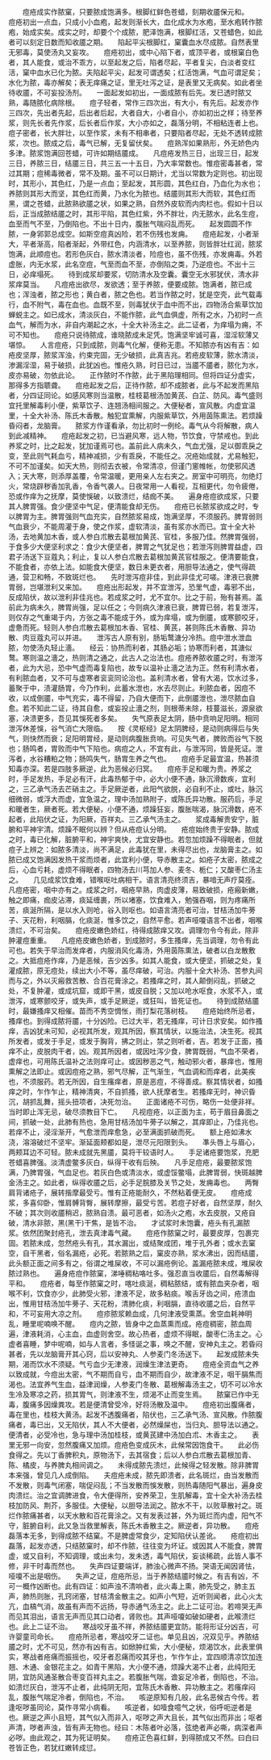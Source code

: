 <!-- { "loadSidebar": true } -->
　　痘疮成实作脓窠，只要脓成饱满多。根脚红鲜色苍蜡，刻期收靥保元和。　　痘疮初出一点血，只成小小血疱，起发则渐长大，血化成水为水疱，至水疱转作脓疱，始成实矣。成实之时，却要个个成脓，肥泽饱满，根脚红活，又苍蜡色，如此者可以刻定日数而知收靥之期。　　陷起平尖根脚红，窠囊血水尽成脓。自然表里无邪毒，莫使汤丸又妄攻。　　痘疮初出，或中心陷下者，或顶平者，或根窠白色者，其人能食，或治不乖方，以至起发之后，陷者尽起，平者复尖，白淡者变红活，窠中血水已化为脓。夫陷起平尖，起发可谓透矣；红活饱满，气血可谓足矣；水化为脓，毒亦解矣；表无痒痛之证，里无吐泻之证，是表里又无病矣。如此者坐待收靥，不可妄投汤剂。　　一面起发如初出，一面成脓有后先。发已透时脓又熟，毒随脓化病除根。　　痘子轻者，常作三四次出，有大小，有先后。起发亦作三四次，先出者先起，后出者后起，大者自大，小者自小，亦如初出之样；待至养浆，则先长者先作浆，后长者后作浆，大小亦如之，磊落分明，不相粘连者上也。痘子密者，长大胖壮，以至作浆，未有不相串者，只要陷者尽起，无处不透转成脓浆，次也。脓成之后，毒气已解，无复留伏矣。　　痘熟浑如果熟形，外无娇色内多津。脓浆饱满回苍蜡，可许如期结靥成。　　凡痘疮发热三日，出现三日，起发三日，养脓三日，结靥三日，共三五一十五日，乃大率常数也。惟痘密毒甚者，常过其期；痘稀毒微者，常不及期。虽不可以日期计，尤当以常数为定则也。初出现时，其形小，其色红，乃是一点血；至起发，其形圆，其色红白，乃血化为水也；养脓则其形大而坚，其色红而黄，乃水化为脓也。结靥则其形大而软，其色红而黑，谓之苍蜡，此脓熟欲靥之状，如果之熟，自然外皮软而内肉栏也。假如十日以后，正当成脓结靥之时，其形平陷，其色红紫，外不胖壮，内无脓水，此名生痘，血至而气不至，乃倒陷也。不出十日内，腹胀气喘闷乱而死。　　起发圆圆不作脓，一身郛郭总成空。如斯空痘真凶险，若不伤残也发痈。　　痘疮起发，小者渐大，平者渐高，陷者渐起，外带红色，内涵清水，以至养脓，则皆胖壮红润，脓浆饱满，此顺痘也。若形色灰白，脓水清淡者，险痘也，虽不伤残，亦发痈毒。外若虚胀，内无水浆，此名空痘，气至而血不至，亦倒陷之类，乃逆痘也。不出十三日，必痒塌死。　　待到成浆却要浆，切防清水及空囊。囊空无水邪犹伏，清水非浆痒莫当。　　凡痘疮出欲尽，发欲透；至于养脓，便要成脓。饱满者，脓已成也；浑浊者，脓之形也；黄白者，脓之色也。若当作脓之时，犹是空壳，此气载毒行，血不附气，毒在血也。血既不至，则毒犹伏于血中而不出，四物汤合紫草饮加蝉蜕主之。如已成水，清淡灰白，不能作脓，此气血俱虚，所有之水，乃初时一点血气，解而为水，非自内潮起之水，十全大补汤主之。此二证者，为痒塌为痈，不可不知也。　　痘疮只说待脓成，谁晓脓成未足凭。饱满坚牢诚可喜，湿淫软薄又堪惊。　　人言痘疮，只到成脓，则毒气化解，便称无患。不知脓亦有凶有吉：如疮皮坚厚，脓浆浑浊，约束完固，无少破损，此真吉兆。若疮皮软薄，脓水清淡，渗漏淫湿，易于破损，此犹凶也。惟疮久熟，时日已过，当靥不靥者，脓化为水，皮亦易破，勿依此论。　　正作脓时不作脓，此于黑陷理相同。但将四证分虚实，那得多方指聩聋。　　痘疮起发之后，正待作脓，却不成脓者，此与不起发而黑陷者，分四证同论。如感风寒则当温散，桂枝葛根汤加黄芪、白芷、防风。毒气盛则宜托里解毒利小便，紫草饮子、连翘汤相间服之。大便秘者，宣风散。内虚宜温里，十全大补汤、陈氏木香散。触犯宜熏解，内服紫草饮，外用茵陈熏法。若烦躁昏闷者，龙脑膏。　　脓浆方作谨看承，勿比初时一例纶。毒气从今将解散，病人到此减精神。　　痘疮起发之初，已当避风寒，远人物，节饮食，守禁戒也。到此养浆之时，比之起发，犹加谨焉可也。盖前此人病未久，气血尤强，足以御乖戾之变，至此则气耗血亏，精神减损，少有乖戾，不能任之。况疮始成就，尤易触犯，不可不加谨矣。如天大热，则彻去衣被，令常清凉，但谨门窻帷帐，勿使邪风透入；天大寒，则添厚盖覆，令常温暖，更用亲人左右夹之。房室中可明亮，勿绝灯火，常烧辟秽香加乳香，令香气袭人。日夜常用一人看视，互相更代，勿令疲倦，恐或作痒为之抚摩，莫使悞破，以致溃烂，结痂不美。　　遍身疮痘欲成浆，只要其人脾胃强。食少便坚中气足，便清能食却无伤。　　痘疮已长脓浆欲成之时，专以脾胃为主。脾胃强则气血充实，自然脓浆易成，饱满坚厚，不须服药。脾胃弱则气血衰少，不能周灌于身，使之作浆，虚软清淡，虽有浆亦水而已。宜十全大补汤，去地黄加木香，或人参白朮散去葛根加黄芪、官桂，多服乃佳。然脾胃强弱，于食多少大便坚利求之：食少大便坚者，脾胃之气犹足也；若泄泻则脾胃益虚，四君子汤送下豆蔻丸；利止，复以人参白朮散去葛根加黄芪官桂服之。便清要能食，不能食者，亦依上法。如能食大便坚，数日未更衣者，用胆导法通之，使气得疏通，营卫和畅，不致斑烂也。　　先时泄泻痘非佳，到此非佳尤可嗟。津液已衰脾胃弱，岂堪泄利又来加。　　痘疮出形起发，并不宜泄泻，恐里气虚，毒邪不出，反成陷伏，故以泄利非佳兆也。若成浆之时，尤不宜尔。比之于前，殆有甚焉。盖前此为病未久，脾胃尚强，足以任之；今则病久津液已衰，脾胃已弱，若复泄泻，则仅存之气重竭于内，方张之毒不能成于外，或为痒塌，或为倒靥，或寒颤咬牙，虚惫而死。轻则人参白朮散去葛根加木香、官桂、黄芪，甚则陈氏木香散、异功散、肉豆蔻丸可以并进。　　泄泻古人原有别，肠垢鹜溏分冷热。痘中泄水泄血脓，勿使汤丸轻止濇。　　经云：协热而利者，其肠必垢；协寒而利者，其溏似鹜。寒则温之濇之，热则清之通之，此古人之治法也。痘疮养脓收靥之时，有泄泻者，此为大忌，恐中气虚而毒复陷也，故专以温补止濇之法为正。然有利清水者，有利脓血者，又不可与虚寒者衮衮同论治也。盖利清水者，曾有大渴，饮水过多，蓄聚于中，渍灌肠胃，今乃作利，此蓄水泄也，水去尽则止。利脓血者，因痘不收，以成倒靥，中气充实，毒不得留，乃自大便而下，此倒靥泄也，泄尽脓血自愈。若不知此二证，待其自愈，或妄投止濇之剂，则根蒂未除，枝蔓滋长，源泉欲塞，决溃更多，吾见其悞死者多矣。　　失气原表足太阴，肠中贲响足阳明。相同泄泻休差悞，谷气消亡大限临。　　按《灵枢经》足太阴脾经，是动则病得后与失气，则快然而衰；足阳明胃经，是动则病腹胀贲响。可见失气者，脾败而谷气下脱也；肠鸣者，胃败而中气下陷也。病痘之人，不宜有此，与泄泻同，皆是死证。泄泻者，水谷糟粕之物；肠鸣失气，肠胃生养之气也。　　痘疮手足最宜温，热甚须知毒亦深。若是四肢多厥逆，此为恶候必归冥。　　痘疮手足和暖为贵。养浆之时，手足发热，手足必有汗，此毒热郁于中，必大小便不通，脉沉滑数疾，宜利之，三乙承气汤去芒硝主之。手足厥逆者，此阳气欲脱，必自利不止，或吐，脉沉细微弱，或浮大而虚，宜急温之，理中汤加熟附子，或陈氏异功散。服药后，手足和暖者生，厥者死。若大便秘，小便不通，烦躁狂妄，腹胀喘渴，脉沉滑数，疮不起者，此陷伏之证，为阳厥，百祥丸、三乙承气汤主之。　　浆成毒解贵安宁，脏腑和平神宇清。烦躁不眠何以辨？但从疮痘认分明。　　疮痘始终贵于安静。脓成之时，毒已化解，脏腑平和，神宇爽快，尤宜安静也。若忽加烦躁不得眠者，但就痘子上辨之：如脓多清淡，尚不满足，此毒犹在里，未得尽出也，龙脑膏主之。如脓已成又饱满因发热干浆而烦者，此宜利小便，导赤散主之。如疮子太密，脓成之后，心血亏耗，虚烦不得眠者，四物汤去川芎加人参、麦冬、栀仁；又酸枣仁汤主之。　　几见成浆饮食难，错喉呕吐病相干。语言清亮终须吉，暴喑无声疗莫痊。　　凡痘疮密，咽中亦有之。成浆之时，咽疮早熟，肉虚皮薄，易致破损，疮瘢新嫩，触之即痛，痂皮沾滞，痰延缠裹，所以堵塞，饮食难入，勉强吞咽，则为疼痛所苦，痰涎所隔，是以水入则呛，谷入则呕也。如语言清亮者可治，甘桔汤加牛蒡子、天花粉，利咽膈，化痰涎，惟多饮之，自然平愈。若声哑嗄语言不出者，咽喉溃烂，不可治矣。　　痘疮皮嫩色娇红，待得成脓痒又攻。调理勿令今有此，除非肿灌痘重重。　　凡痘疮皮嫩色娇者，到成脓时，多生搔痒，先当调理，勿令有此可也。若失于早治而发痒者，内服消风化毒汤，外用茵陈熏法，破者以白龙散敷之。大抵痘疮作痒，乃是恶候，吉少凶多。如其人能食，或大便坚，抓破之处，复灌成脓，原无痘处，续出大小不等，虽尽痒破，可治。内服十全大补汤、苦参丸间而与之，外以灭瘢救苦散、合百花膏涂之。若搔痒之时，其人颠倒闷乱，抓破之处，不复肿灌，或成坑窟，或即干黑，或皮自脱；又加以呛水呕食，水浆不入，或泄泻，或寒颤咬牙，或失声，或手足厥逆，或狂叫，皆死证也。　　待到成脓结靥时，最嫌搔痒又相催。苗而不秀空惆怅，雨打梨花落树枝。　　痘疮始终所忌者，搔痒也。到得成脓将靥，十分凶险。已过大半，若无搔痒，可计日求安矣。如作搔痒，吉凶犹未可知，必视其所发，观其所因，察其情状，以施治法，决生死。视其所发者，或发于手足，或发于胸背，拂之则止，禁之则听者，吉。若发于正面，搔痒不止，皮脱肉干者，凶。观其所因者，或因吐泻少食，脾胃既弱，气血不荣者，虚痒也，可用陈氏温补之法则痒可止。或因秽恶之气，触动邪火者，暴痒也，惟用熏解之法即止。或因痘疮之熟，邪气尽解，正气渐生，气血调和而痒者，此美疾也，不须服药。若无所因，自生瘙痒者，原是恶痘，不得善成。察其情状者，如搔痒之时，乍作乍止，精神清爽，不自抓搔，欲人抚摩者生。若搔痒无时，神识昏沉，胡抓乱舞，摇头扭项者，决死勿治。　　正面诸疮不可伤，略伤一处便非祥。当时即止浑无忌，破尽须教目下亡。　　凡视痘疮，以正面为主，苟于眉目鼻面之间，抓破一处，此肺有热也，急用甘桔汤加牛蒡子以解之，其痒即止，乃佳兆也。若痒不止，浸淫渐开，气愈泄而痒愈急，必至满面抓破而死。　　额上疮如沸水浇，溶溶破烂不坚牢。渐延面颊都如是，泄尽元阳限到头。　　凖头唇上与眉心，两颊耳边不可轻。脓未成就先黑靥，莫将干较语时人。　　手足诸疮要饱浆，充肥苍蜡喜脾强。淡清虚鳖多灰白，纵得干收有后殃。　　凡手足痘疮，最要脓浆饱满，乃脾胃强，气血足也。若灰白色或清淡水，或虚馁鳖塌，此脾胃弱，快斑越脾金汤主之。如此者，纵得收靥之后，必手足脘膝及关节之处，发痈毒也。　　两臀肩背诸疮子，展转揩摩最受亏。惟有正疮能耐久，不然粘着便无皮。　　痘疮成浆，多喜仰卧，惟肩髆背臀，展转摩擦，最受亏苦。若痘子好者，自然坚厚，耐久不破；其次则收靥稍迟，脓熟自溃。最可恶者，如汤火之疱，水去皮脱，又疮自破，清水非脓，黑(黑干)干焦，是皆不治。　　才试浆时未饱囊，疮头有孔漏脓浆。依然团聚封疮孔，泄去真津毒气藏。　　痘疮作脓窠之时，最要皮厚，包裹完固。若脓未成，忽然疮头有孔，其水漏出，或结聚成团，堆于孔外者；或水去窠空，自干黑者，俗名漏疮，必死。若脓熟之后，窠皮亦熟，浆水沸出，因而结靥，此头额正面之间多有之，俗谓之堆屎收，不可以漏疮例论。盖漏疮脓未成，堆屎收脓过熟也。　　遍身疮痘作脓窠，涕唾稠粘咯吐多。强忍直当收靥后，自然毒解得平和。　　痘疮者，每至作脓窠之时，喀吐痰涎，稠粘脓结，或有脓血夹杂者，咽喉不利，饮食亦少，此肺受火邪，津液不足，故多粘痰。喉舌牙齿之间，疮溃血出，惟用甘桔汤加牛蒡子、天花粉，清肺化痰，利咽膈，直待收靥之后，自然平和，不可妄用大凉之剂。　　痘疹脓浆赖血成，几何津液受熏蒸。舍空血耗神明乱，睡里呢喃唤不醒。　　痘内之脓，皆身中之血蒸熏而成。疮痘稠密，脓血周遍，津液耗消，心主血，血虚则舍空。故心热者，虚烦不得眠，酸枣仁汤主之。心虚者喜睡，梦中呢喃，如与人言者，多怪诞之事，唤之不醒，安神丸主之。若昏闷甚者，先以龙脑膏开其心窍，后以安神丸、人参麦门冬汤送下。　　起发成脓未失期，渴而饮水不须疑。气亏血少无津液，润燥生津法更奇。　　痘疮全资血气之养以致成就，今痘出太密，气不期而自亏，血不期而自少，故津液不足，咽干膈焦而渴也。法宜养气生血，益津润燥，人参麦门冬散、葛根解毒汤主之，切不可以冷水生冷及寒凉之药，损其胃气，则津液不生，烦渴不止而变生焉。　　脓窠已作中无毒，腹痛多因燥粪攻。若是便清曾受冷，好将汤散及温中。　　痘疮初出腹痛者，毒在里也，桂枝大黄汤。起发不透腹痛者，陷伏也，三乙承气汤、宣风散。作脓腹痛者，毒已出，又无陷伏，其人不大便者，必然燥屎也，当归丸、胆导法以通之。便清者，必受冷也，急与理中汤加桂枝，或黄芪建中汤加白朮、木香主之。　　表里无邪一向安，忽然腹痛又加烦。痘疮色变成灰木，此候常因饱食干。　　此必伤食得之。先以丁香脾积丸，原物汤下，去其宿食；后以人参白朮散去葛根加青、陈、橘皮，与养脾丸相间调之。　　未得成脓先溃烂，此候得之轻发散。除非脾胃本来强，曾见几人成倒陷。　　夫痘疮未成，脓先即溃者，此名斑烂，由当发散而不发散，则毒气闭塞，喘促闷乱；不当发散而悞发散，则热毒随阳气暴出，遍身皮肉溃烂。治之宜调脾进食，令大便得所，安养荣卫，生肌解毒，宜十全大补汤去桂枝加防风、荆芥，多服佳。大便秘，以胆导法润之。脓水不干，以败草散衬之。斑烂作脓痛甚者，以天水散和百花膏涂之。又有发表过甚，外为斑烂而内虚，阳气不守，脏腑自利，此又急当救里解表，陈氏木香散主之。厥逆者，异功散。　　痘疮磊落本无多，到得成脓不结窠。不是脾虚常食少，定知陷伏认差讹。　　疮痘初出磊落，起发亦透，只结脓窠时，却不作脓，往往变为坏证。或因其人不能食，脾胃虚，或又自利，不知调理，或出未匀，发未透，毒气陷伏，妄谈稀疏，此皆人事不修，非干时毒而然也。　　失声四证要端详，肺浊心微声不扬。哭语无闻因肾怯，哑嗄不出是咽伤。　　失声之证，痘疮所忌，当于养脓结靥时候之。有吉有凶，不可一概作凶断也。此有四证：如声浊不清响者，此火毒上熏，肺先受之，肺主五声，肺热则胀，孔窍闭塞，甘桔清金散主之。如声小气短，近听则闻者，此心火太亢，血槁气消，故虽有声而不远扬，导赤通气汤主之。此上二证可治。若啼哭无声而见其泪出，语言无声而见其口动者，肾败也。其声哑嗄如破如硬者，此喉溃烂也。此上二证不治。　　寒战咬牙虽不祥，养脓结靥更宜防。能将形证分凶吉，可许婴童司命长。　　痘疮所忌者，寒战咬牙二证也。单见且凶，况双见乎。养脓结靥之时，尤不可见，然亦有凶有吉。如焮肿红紫，大小便秘，烦渴饮水，此表里俱实，寒战者疮痛而振摇也，咬牙者忍痛而咬其牙也，乍作乍止，宜四顺清凉饮加连翘、木通、金银花主之。如青干黑陷，大小便不通，烦躁大渴不止者，此纯阳无阴，宜防风通圣散合枣变百祥丸主之。若腹胀气喘，谵妄足冷者，倒陷也，不治。如溃烂灰白，泄泻不止者，此纯阴无阳，宜陈氏木香散、异功散主之。若瘙痒闷乱，腹胀气喘足冷者，倒陷也，不治。　　咳逆原知有几般，此名恶候古今传。若逢呕哕虽同论，莫作寻常小病看。　　咳逆者，如噎食噫气之状，俗呼呃逆者是也。厥逆之声小且短，其气似入而非入，呕哕之声大且长，其气似出而非出；呕者声清，哕者声浊，皆有声无物也。经曰：木陈者叶必落，弦绝者声必嘶，病深者声必哕。由此观之，其为死证明矣。　　痘疮正色喜红鲜，到得脓成又不然。曰白曰苍皆正色，若犹红嫩转成愆。
